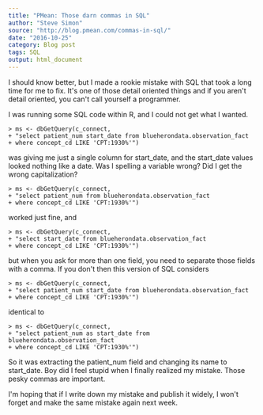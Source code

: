 ```yaml
---
title: "PMean: Those darn commas in SQL"
author: "Steve Simon"
source: "http://blog.pmean.com/commas-in-sql/"
date: "2016-10-25"
category: Blog post
tags: SQL
output: html_document
---
```


I should know better, but I made a rookie mistake with SQL that took a
long time for me to fix. It's one of those detail oriented things and if
you aren't detail oriented, you can't call yourself a
programmer.

<!---More--->

I was running some SQL code within R, and I could not get what I wanted.

``` {tabindex="0"}
> ms <- dbGetQuery(c_connect,
+ "select patient_num start_date from blueherondata.observation_fact
+ where concept_cd LIKE 'CPT:1930%'")
```

was giving me just a single column for start\_date, and the start\_date
values looked nothing like a date. Was I spelling a variable wrong? Did
I get the wrong capitalization?

``` {tabindex="0"}
> ms <- dbGetQuery(c_connect,
+ "select patient_num from blueherondata.observation_fact
+ where concept_cd LIKE 'CPT:1930%'")
```

worked just fine, and

``` {tabindex="0"}
> ms <- dbGetQuery(c_connect,
+ "select start_date from blueherondata.observation_fact
+ where concept_cd LIKE 'CPT:1930%'")
```

but when you ask for more than one field, you need to separate those
fields with a comma. If you don't then this version of SQL considers

``` {tabindex="0"}
> ms <- dbGetQuery(c_connect,
+ "select patient_num start_date from blueherondata.observation_fact
+ where concept_cd LIKE 'CPT:1930%'")
```

identical to

``` {tabindex="0"}
> ms <- dbGetQuery(c_connect,
+ "select patient_num as start_date from blueherondata.observation_fact
+ where concept_cd LIKE 'CPT:1930%'")
```

So it was extracting the patient\_num field and changing its name to
start\_date. Boy did I feel stupid when I finally realized my mistake.
Those pesky commas are important.

I'm hoping that if I write down my mistake and publish it widely, I
won't forget and make the same mistake again next week.




